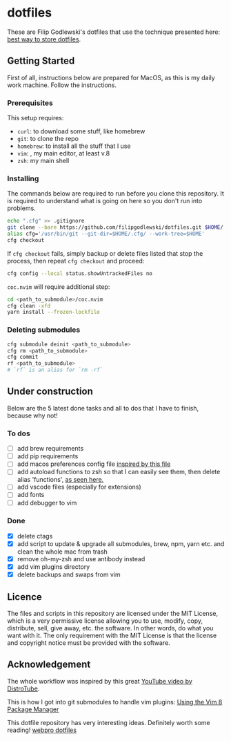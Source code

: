 # dotfiles

These are Filip Godlewski's dotfiles that use the technique presented here: [best way to store dotfiles](https://developer.atlassian.com/blog/2016/02/best-way-to-store-dotfiles-git-bare-repo/).

## Getting Started

First of all, instructions below are prepared for MacOS, as this is my daily work machine. Follow the instructions.

### Prerequisites

This setup requires:

- `curl`: to download some stuff, like homebrew
- `git`: to clone the repo
- `homebrew`: to install all the stuff that I use
- `vim`: , my main editor, at least v.8
- `zsh`: my main shell

### Installing

The commands below are required to run before you clone this repository. It is required to understand what is going on here so you don't run into problems.

```sh
echo ".cfg" >> .gitignore
git clone --bare https://github.com/filipgodlewski/dotfiles.git $HOME/.cfg
alias cfg='/usr/bin/git --git-dir=$HOME/.cfg/ --work-tree=$HOME'
cfg checkout
```

If `cfg checkout` fails, simply backup or delete files listed that stop the process, then repeat `cfg checkout` and proceed:

```sh
cfg config --local status.showUntrackedFiles no
```

`coc.nvim` will require additional step:
```sh
cd <path_to_submodule>/coc.nvim
cfg clean -xfd
yarn install --frozen-lockfile
```

### Deleting submodules

```sh
cfg submodule deinit <path_to_submodule>
cfg rm <path_to_submodule>
cfg commit
rf <path_to_submodule>
# `rf` is an alias for `rm -rf`
```

## Under construction

Below are the 5 latest done tasks and all to dos that I have to finish, because why not!

### To dos

- [ ] add brew requirements
- [ ] add pip requirements
- [ ] add macos preferences config file [inspired by this file](https://github.com/sobolevn/dotfiles/blob/master/macos)
- [ ] add autoload functions to zsh so that I can easily see them, then delete alias 'functions', [as seen here.](https://scriptingosx.com/2019/07/moving-to-zsh-part-4-aliases-and-functions/)
- [ ] add vscode files (especially for extensions)
- [ ] add fonts
- [ ] add debugger to vim

### Done

- [x] delete ctags
- [x] add script to update & upgrade all submodules, brew, npm, yarn etc. and clean the whole mac from trash
- [x] remove oh-my-zsh and use antibody instead
- [x] add vim plugins directory
- [x] delete backups and swaps from vim

## Licence

The files and scripts in this repository are licensed under the MIT License, which is a very permissive license allowing you to use, modify, copy, distribute, sell, give away, etc. the software. In other words, do what you want with it. The only requirement with the MIT License is that the license and copyright notice must be provided with the software.

## Acknowledgement

The whole workflow was inspired by this great [YouTube video by DistroTube](https://www.youtube.com/watch?v=tBoLDpTWVOM).

This is how I got into git submodules to handle vim plugins: [Using the Vim 8 Package Manager](https://dvonrohr.com/2016/12/11/vim-package-manager/)

This dotfile repository has very interesting ideas. Definitely worth some reading! [webpro dotfiles](https://github.com/webpro/dotfiles)

